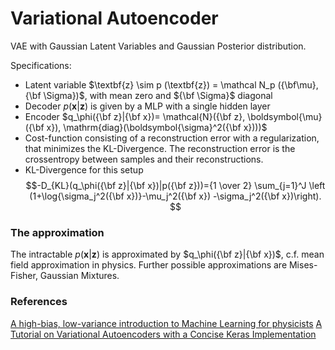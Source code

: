 # Variational Autoencoder

VAE with Gaussian Latent Variables and Gaussian Posterior distribution.

Specifications:

* Latent variable $\textbf{z} \sim p (\textbf{z}) = \mathcal N_p ({\bf\mu}, {\bf \Sigma})$, with mean zero and ${\bf \Sigma}$ diagonal
* Decoder $p(\mathbf{x}|\mathbf{z})$ is given by a MLP with a single hidden layer
* Encoder $q_\phi({\bf z}|{\bf x})= \mathcal{N}({\bf z}, \boldsymbol{\mu}({\bf x}), \mathrm{diag}(\boldsymbol{\sigma}^2({\bf x})))$
* Cost-function consisting of a reconstruction error with a regularization, that minimizes the KL-Divergence. The reconstruction error is the crossentropy between samples and their reconstructions.
* KL-Divergence for this setup
$$-D_{KL}(q_\phi({\bf z}|{\bf x})|p({\bf z}))={1 \over 2} \sum_{j=1}^J \left (1+\log{\sigma_j^2({\bf x})}-\mu_j^2({\bf x}) -\sigma_j^2({\bf x})\right).
$$

### The approximation
The intractable $p(\mathbf{x}|\mathbf{z})$ is approximated by $q_\phi({\bf z}|{\bf x})$, c.f. mean field approximation in physics. Further possible approximations are Mises-Fisher, Gaussian Mixtures.

### References
[A high-bias, low-variance introduction to Machine Learning for physicists](https://arxiv.org/abs/1803.08823)
[A Tutorial on Variational Autoencoders with a Concise Keras Implementation](https://tiao.io/post/tutorial-on-variational-autoencoders-with-a-concise-keras-implementation/)
